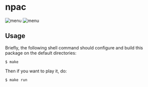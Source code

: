 # npac

![menu](http://weedtime.cz/Výběr_023.png)
![menu](http://weedtime.cz/Výběr_024.png)

## Usage

Briefly, the following shell command should configure and
build this package on the default directories:

    $ make

Then if you want to play it, do:

    $ make run

